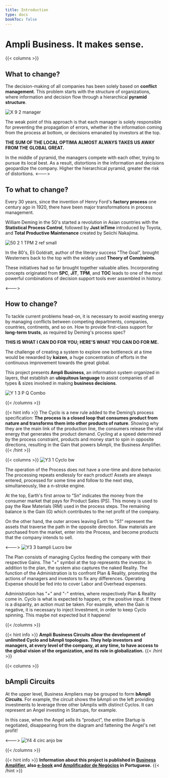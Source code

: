 ```yaml
---
title: Introduction
type: docs
bookToc: false
---
```


# Ampli Business. It makes sense.

{{< columns >}}
## What to change?

The decision-making of all companies has been solely based on **conflict management**. This problem starts with the structure of organizations, where  information and decision flow through a hierarchical **pyramid structure**.

![X 9 2 manager](https://user-images.githubusercontent.com/86032/79045595-54938200-7be2-11ea-94c5-375d57f7ec1d.png)

The weak point of this approach is that each manager is  solely responsible for preventing the propagation of errors, whether in the information coming from the process at bottom, or decisions emanated by investors at the top.

**THE SUM OF THE LOCAL OPTIMA ALMOST ALWAYS TAKES US AWAY FROM THE GLOBAL GREAT.**

In the middle of pyramid, the managers compete with each other, trying to pursue its local best. As a result, distortions in the information and decisions geopardize the company. Higher the hierarchical pyramid, greater the risk of distortions.
<--->

## To what to change?

Every 30 years, since the invention of Henry Ford's **factory process** one century ago in 1920, there have been major transformations in process management.

William Deming in the 50's started a revolution in Asian countries with the  **Statistical Process Control**, followed by **Just inTime** introduced by Toyota, and **Total Productive Maintenance** created by Seiichi Nakajima.

![50 2 1 TPM 2 ref small](https://user-images.githubusercontent.com/86032/79045707-d1266080-7be2-11ea-9679-7613181368a3.png)

In the 80's, Eli Goldratt, author of the literary success "The Goal", brought Westerners back to the top with the widely used **Theory of Constraints**.

These initiatives had so far brought together valuable allies. Incorporating concepts originated from **SPC**, **JIT**, **TPM**, and **TOC** leads to one of the most powerful combinations of decision support tools ever assembled in history.

<--->

## How to change?

To tackle current problems head-on, it is necessary to avoid wasting energy by managing conflicts between competing departments, companies, countries, continents, and so on. How to provide first-class support for **long-term trusts**, as required by Deming's process spec?

**THIS IS WHAT I CAN DO FOR YOU; HERE'S WHAT YOU CAN DO FOR ME.**

The challenge of creating a system to explore one bottleneck at a time would be rewarded by **kaizen**, a huge concentration of efforts in the continuous improvement towards the great global.

This project presents **Ampli Business**, an information system organized in layers, that establish an **ubiquitous language** to assist companies of all types & sizes involved in making **business decisions**.

![Y 1 3 P Q Combo](https://user-images.githubusercontent.com/86032/79045923-26af3d00-7be4-11ea-936e-40481471f16f.png)

{{< /columns >}}

{{< hint info >}}
The Cyclo is a new rule added to the Deming’s process specification: **The process is a closed loop that consumes product from nature and transforms them into other products of nature**. Showing why they are the main link of the production line, the consumers release the vital energy that generates the product demand. Cycling at a speed determined by the process constraint, products and money start to spin in opposite directions, resulting in the Gain that powers bAmpli, the Business Amplifier.
{{< /hint >}}

{{< columns >}}
![Y3 1 Cyclo bw](https://user-images.githubusercontent.com/86032/79046804-5dd41d00-7be9-11ea-9239-780095caaffb.png)

The operation of the Process does not have a one-time and done behavior. The processing repeats endlessly for each product! Assets are always entered, processed for some time and follow to the next step, simultaneously, like a n-stroke engine.

At the top, Earth's first arrow to “Sn” indicates the money from the consumer market that pays for Product Sales (PS). This money is used to pay the Raw Materials (RM) used in the process steps. The remaining balance is the Gain (G) which contributes to the net profit of the company.

On the other hand, the outer arrows leaving Earth to "S1" represent the assets that traverse the path in the opposite direction. Raw materials are purchased from the market, enter into the Process, and become products that the company intends to sell.

<--->
![Y3 3 bampli Lucro bw](https://user-images.githubusercontent.com/86032/79046226-0aac9b00-7be6-11ea-9664-d33b7c5b99cd.png)

The Plan consists of managing Cyclos feeding the company with their respective Gains. The "+" symbol at the top represents the investor. In addition to the plan, the system also captures the naked Reality. The function of the Administration is to confront Plan & Reality, promoting the actions of managers and investors to fix any differences. Operating Expense should be fed into to  cover Labor and Overhead expenses.

Administration has "+" and "-" entries, where respectively Plan & Reality come in. Cyclo is what is expected to happen, or the positive input. If there is a disparity, an action must be taken. For example, when the Gain is negative, it is necessary to inject Investment, in order to keep Cyclo spinning. This maybe not expected but it happens!

{{< /columns >}}

{{< hint info >}}
**Ampli Business Circuits allow the development of unlimited Cyclo and bAmpli topologies. They help investors and managers, at every level of the company, at any time, to have access to the global vision of the organization, and its role in globalization.**
{{< /hint >}}

{{< columns >}}
## bAmpli Circuits

At the upper level, Business Ampliers may be grouped to form **bAmpli Circuits**. For example, the circuit shows the bAmpli on the left providing investments to leverage three other bAmplis with distinct Cyclos. It can represent an Angel investing in Startups, for example.

In this case, when the Angel sells its “product”, the entire Startup is negotiated, disappearing from the diagram and fattening the Angel's net profit!

<--->
![Y4 4 circ anjo bw](https://user-images.githubusercontent.com/86032/79048410-3f731f00-7bf3-11ea-91a7-262ae1aadc67.png)

{{< /columns >}}

{{< hint info >}}
**Information about this project is published in [Business Amplifier](https://www.amazon.com/Business-Amplifier-M-Sc-Motta-Lopes/dp/B083XGK14Q), also [e-book](https://www.amazon.com/-/es/Business-Amplifier-Jose-Motta-Lopes-ebook-dp-B086L6V6QY/dp/B086L6V6QY/) and [Amplificador de Negócios](https://www.amazon.com/-/es/M-Sc-Jose-Motta-Lopes/dp/8592301009) in Portuguese.**
{{< /hint >}}
